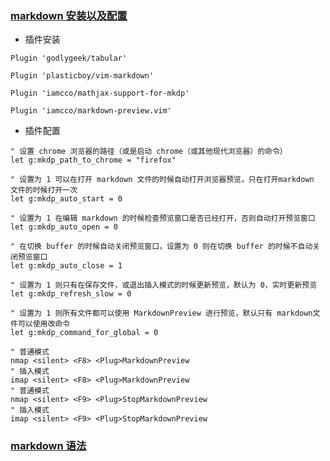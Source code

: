 ### [markdown 安装以及配置](https://github.com/iamcco/markdown-preview.vim)
* 插件安装
```
Plugin 'godlygeek/tabular'
```
```
Plugin 'plasticboy/vim-markdown'
```
```
Plugin 'iamcco/mathjax-support-for-mkdp'
```
```
Plugin 'iamcco/markdown-preview.vim'
```
* 插件配置
```
" 设置 chrome 浏览器的路径（或是启动 chrome（或其他现代浏览器）的命令）
let g:mkdp_path_to_chrome = "firefox" 
```
```
" 设置为 1 可以在打开 markdown 文件的时候自动打开浏览器预览，只在打开markdown 文件的时候打开一次
let g:mkdp_auto_start = 0 
```
```
" 设置为 1 在编辑 markdown 的时候检查预览窗口是否已经打开，否则自动打开预览窗口
let g:mkdp_auto_open = 0
```
```
" 在切换 buffer 的时候自动关闭预览窗口，设置为 0 则在切换 buffer 的时候不自动关闭预览窗口
let g:mkdp_auto_close = 1
```
```
" 设置为 1 则只有在保存文件，或退出插入模式的时候更新预览，默认为 0，实时更新预览
let g:mkdp_refresh_slow = 0
```
```
" 设置为 1 则所有文件都可以使用 MarkdownPreview 进行预览，默认只有 markdown文件可以使用改命令
let g:mkdp_command_for_global = 0
```
```
" 普通模式
nmap <silent> <F8> <Plug>MarkdownPreview
" 插入模式
imap <silent> <F8> <Plug>MarkdownPreview
" 普通模式
nmap <silent> <F9> <Plug>StopMarkdownPreview
" 插入模式
imap <silent> <F9> <Plug>StopMarkdownPreview
```

### [markdown 语法](http://www.jianshu.com/p/7bd23251da0a)
